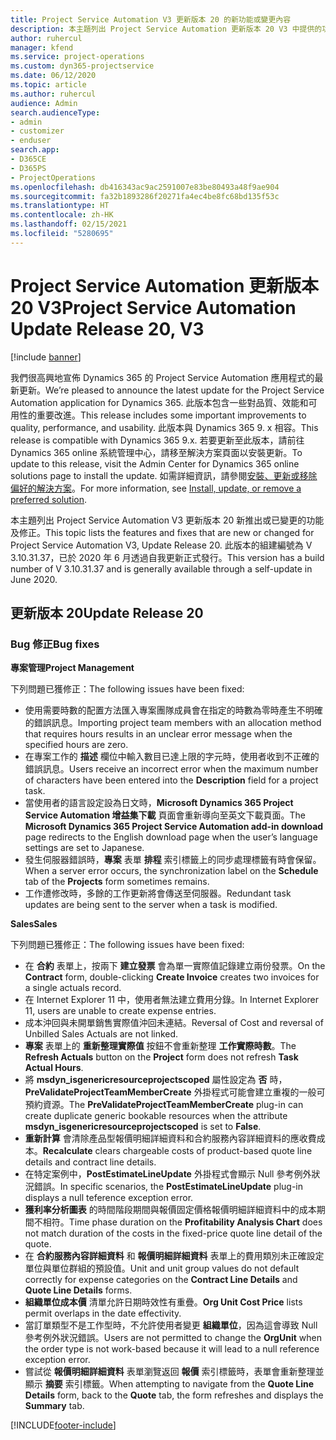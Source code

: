 ```yaml
---
title: Project Service Automation V3 更新版本 20 的新功能或變更內容
description: 本主題列出 Project Service Automation 更新版本 20 V3 中提供的功能和修正
author: ruhercul
manager: kfend
ms.service: project-operations
ms.custom: dyn365-projectservice
ms.date: 06/12/2020
ms.topic: article
ms.author: ruhercul
audience: Admin
search.audienceType:
- admin
- customizer
- enduser
search.app:
- D365CE
- D365PS
- ProjectOperations
ms.openlocfilehash: db416343ac9ac2591007e83be80493a48f9ae904
ms.sourcegitcommit: fa32b1893286f20271fa4ec4be8fc68bd135f53c
ms.translationtype: HT
ms.contentlocale: zh-HK
ms.lasthandoff: 02/15/2021
ms.locfileid: "5280695"
---
```

# <a name="project-service-automation-update-release-20-v3"></a><span data-ttu-id="e1be2-103">Project Service Automation 更新版本 20 V3</span><span class="sxs-lookup"><span data-stu-id="e1be2-103">Project Service Automation Update Release 20, V3</span></span>

[!include [banner](../includes/psa-now-project-operations.md)]

<span data-ttu-id="e1be2-104">我們很高興地宣佈 Dynamics 365 的 Project Service Automation 應用程式的最新更新。</span><span class="sxs-lookup"><span data-stu-id="e1be2-104">We’re pleased to announce the latest update for the Project Service Automation application for Dynamics 365.</span></span> <span data-ttu-id="e1be2-105">此版本包含一些對品質、效能和可用性的重要改進。</span><span class="sxs-lookup"><span data-stu-id="e1be2-105">This release includes some important improvements to quality, performance, and usability.</span></span> <span data-ttu-id="e1be2-106">此版本與 Dynamics 365 9. x 相容。</span><span class="sxs-lookup"><span data-stu-id="e1be2-106">This release is compatible with Dynamics 365 9.x.</span></span> <span data-ttu-id="e1be2-107">若要更新至此版本，請前往 Dynamics 365 online 系統管理中心，請移至解決方案頁面以安裝更新。</span><span class="sxs-lookup"><span data-stu-id="e1be2-107">To update to this release, visit the Admin Center for Dynamics 365 online solutions page to install the update.</span></span> <span data-ttu-id="e1be2-108">如需詳細資訊，請參閱[安裝、更新或移除偏好的解決方案](https://docs.microsoft.com/power-platform/admin/install-remove-preferred-solution)。</span><span class="sxs-lookup"><span data-stu-id="e1be2-108">For more information, see [Install, update, or remove a preferred solution](https://docs.microsoft.com/power-platform/admin/install-remove-preferred-solution).</span></span>

<span data-ttu-id="e1be2-109">本主題列出 Project Service Automation V3 更新版本 20 新推出或已變更的功能及修正。</span><span class="sxs-lookup"><span data-stu-id="e1be2-109">This topic lists the features and fixes that are new or changed for Project Service Automation V3, Update Release 20.</span></span> <span data-ttu-id="e1be2-110">此版本的組建編號為 V 3.10.31.37，已於 2020 年 6 月透過自我更新正式發行。</span><span class="sxs-lookup"><span data-stu-id="e1be2-110">This version has a build number of V 3.10.31.37 and is generally available through a self-update in June 2020.</span></span>

## <a name="update-release-20"></a><span data-ttu-id="e1be2-111">更新版本 20</span><span class="sxs-lookup"><span data-stu-id="e1be2-111">Update Release 20</span></span>

### <a name="bug-fixes"></a><span data-ttu-id="e1be2-112">Bug 修正</span><span class="sxs-lookup"><span data-stu-id="e1be2-112">Bug fixes</span></span>

<span data-ttu-id="e1be2-113">**專案管理**</span><span class="sxs-lookup"><span data-stu-id="e1be2-113">**Project Management**</span></span>

<span data-ttu-id="e1be2-114">下列問題已獲修正：</span><span class="sxs-lookup"><span data-stu-id="e1be2-114">The following issues have been fixed:</span></span>

- <span data-ttu-id="e1be2-115">使用需要時數的配置方法匯入專案團隊成員會在指定的時數為零時產生不明確的錯誤訊息。</span><span class="sxs-lookup"><span data-stu-id="e1be2-115">Importing project team members with an allocation method that requires hours results in an unclear error message when the specified hours are zero.</span></span>
- <span data-ttu-id="e1be2-116">在專案工作的 **描述** 欄位中輸入數目已達上限的字元時，使用者收到不正確的錯誤訊息。</span><span class="sxs-lookup"><span data-stu-id="e1be2-116">Users receive an incorrect error when the maximum number of characters have been entered into the **Description** field for a project task.</span></span>
- <span data-ttu-id="e1be2-117">當使用者的語言設定設為日文時，**Microsoft Dynamics 365 Project Service Automation 增益集下載** 頁面會重新導向至英文下載頁面。</span><span class="sxs-lookup"><span data-stu-id="e1be2-117">The **Microsoft Dynamics 365 Project Service Automation add-in download** page redirects to the English download page when the user’s language settings are set to Japanese.</span></span>
- <span data-ttu-id="e1be2-118">發生伺服器錯誤時，**專案** 表單 **排程** 索引標籤上的同步處理標籤有時會保留。</span><span class="sxs-lookup"><span data-stu-id="e1be2-118">When a server error occurs, the synchronization label on the **Schedule** tab of the **Projects** form sometimes remains.</span></span>
- <span data-ttu-id="e1be2-119">工作遭修改時，多餘的工作更新將會傳送至伺服器。</span><span class="sxs-lookup"><span data-stu-id="e1be2-119">Redundant task updates are being sent to the server when a task is modified.</span></span>

<span data-ttu-id="e1be2-120">**Sales**</span><span class="sxs-lookup"><span data-stu-id="e1be2-120">**Sales**</span></span>

<span data-ttu-id="e1be2-121">下列問題已獲修正：</span><span class="sxs-lookup"><span data-stu-id="e1be2-121">The following issues have been fixed:</span></span>

- <span data-ttu-id="e1be2-122">在 **合約** 表單上，按兩下 **建立發票** 會為單一實際值記錄建立兩份發票。</span><span class="sxs-lookup"><span data-stu-id="e1be2-122">On the **Contract** form, double-clicking **Create Invoice** creates two invoices for a single actuals record.</span></span>
- <span data-ttu-id="e1be2-123">在 Internet Explorer 11 中，使用者無法建立費用分錄。</span><span class="sxs-lookup"><span data-stu-id="e1be2-123">In Internet Explorer 11, users are unable to create expense entries.</span></span>
- <span data-ttu-id="e1be2-124">成本沖回與未開單銷售實際值沖回未連結。</span><span class="sxs-lookup"><span data-stu-id="e1be2-124">Reversal of Cost and reversal of Unbilled Sales Actuals are not linked.</span></span>
- <span data-ttu-id="e1be2-125">**專案** 表單上的 **重新整理實際值** 按鈕不會重新整理 **工作實際時數**。</span><span class="sxs-lookup"><span data-stu-id="e1be2-125">The **Refresh Actuals** button on the **Project** form does not refresh **Task Actual Hours**.</span></span>
- <span data-ttu-id="e1be2-126">將 **msdyn_isgenericresourceprojectscoped** 屬性設定為 **否** 時，**PreValidateProjectTeamMemberCreate** 外掛程式可能會建立重複的一般可預約資源。</span><span class="sxs-lookup"><span data-stu-id="e1be2-126">The **PreValidateProjectTeamMemberCreate** plug-in can create duplicate generic bookable resources when the attribute **msdyn_isgenericresourceprojectscoped** is set to **False**.</span></span>
- <span data-ttu-id="e1be2-127">**重新計算** 會清除產品型報價明細詳細資料和合約服務內容詳細資料的應收費成本。</span><span class="sxs-lookup"><span data-stu-id="e1be2-127">**Recalculate** clears chargeable costs of product-based quote line details and contract line details.</span></span>
- <span data-ttu-id="e1be2-128">在特定案例中，**PostEstimateLineUpdate** 外掛程式會顯示 Null 參考例外狀況錯誤。</span><span class="sxs-lookup"><span data-stu-id="e1be2-128">In specific scenarios, the **PostEstimateLineUpdate** plug-in displays a null teference exception error.</span></span>
- <span data-ttu-id="e1be2-129">**獲利率分析圖表** 的時間階段期間與報價固定價格報價明細詳細資料中的成本期間不相符。</span><span class="sxs-lookup"><span data-stu-id="e1be2-129">Time phase duration on the **Profitability Analysis Chart** does not match duration of the costs in the fixed-price quote line detail of the quote.</span></span>
- <span data-ttu-id="e1be2-130">在 **合約服務內容詳細資料** 和 **報價明細詳細資料** 表單上的費用類別未正確設定單位與單位群組的預設值。</span><span class="sxs-lookup"><span data-stu-id="e1be2-130">Unit and unit group values do not default correctly for expense categories on the **Contract Line Details** and **Quote Line Details** forms.</span></span>
- <span data-ttu-id="e1be2-131">**組織單位成本價** 清單允許日期時效性有重疊。</span><span class="sxs-lookup"><span data-stu-id="e1be2-131">**Org Unit Cost Price** lists permit overlaps in the date effectivity.</span></span>
- <span data-ttu-id="e1be2-132">當訂單類型不是工作型時，不允許使用者變更 **組織單位**，因為這會導致 Null 參考例外狀況錯誤。</span><span class="sxs-lookup"><span data-stu-id="e1be2-132">Users are not permitted to change the **OrgUnit** when the order type is not work-based because it will lead to a null reference exception error.</span></span>
- <span data-ttu-id="e1be2-133">嘗試從 **報價明細詳細資料** 表單瀏覽返回 **報價** 索引標籤時，表單會重新整理並顯示 **摘要** 索引標籤。</span><span class="sxs-lookup"><span data-stu-id="e1be2-133">When attempting to navigate from the **Quote Line Details** form, back to the **Quote** tab, the form refreshes and displays the **Summary** tab.</span></span>


[!INCLUDE[footer-include](../includes/footer-banner.md)]